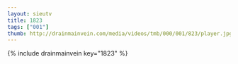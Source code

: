 ```yaml
--- 
layout: sieutv
title: 1823
tags: ["001"]
thumb: http://drainmainvein.com/media/videos/tmb/000/001/823/player.jpg
---
```

{% include drainmainvein key="1823" %} 
